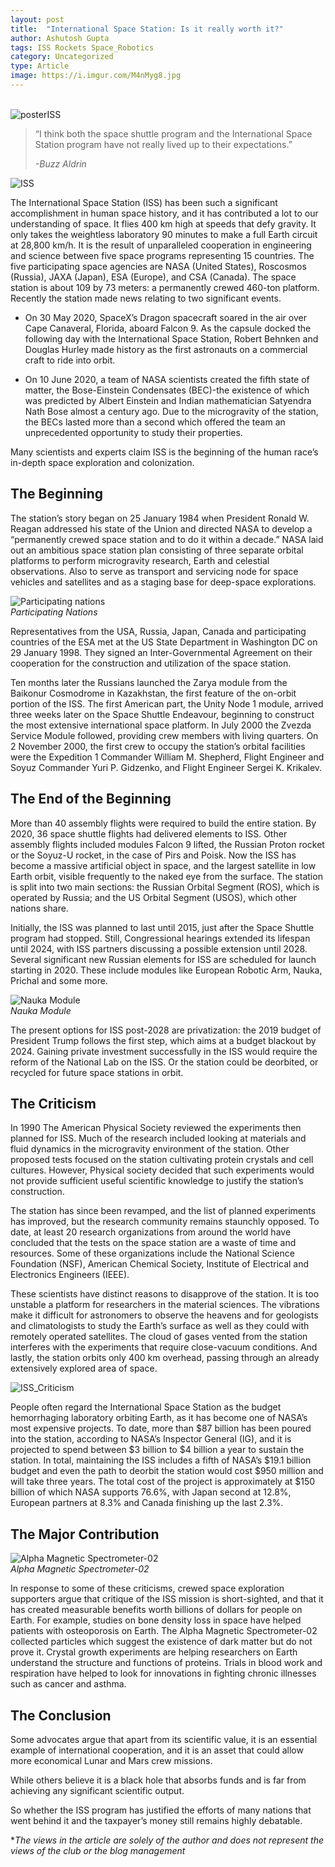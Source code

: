 ```yaml
---
layout: post
title:  "International Space Station: Is it really worth it?"
author: Ashutosh Gupta
tags: ISS Rockets Space_Robotics
category: Uncategorized
type: Article
image: https://i.imgur.com/M4nMyg8.jpg
---
```

\
![posterISS](../assets/posts/2020/iss.png)

<blockquote class="wp-block-quote">
<p>“I think both the space shuttle program and the International Space Station program have not really lived up to their expectations.”
</p>
<cite>-Buzz Aldrin</cite>
</blockquote>

![ISS](https://i.imgur.com/M4nMyg8.jpg)

The International Space Station (ISS) has been such a significant accomplishment in human space history, and it has contributed a lot to our understanding of space. It flies 400 km high at speeds that defy gravity. It only takes the weightless laboratory 90 minutes to make a full Earth circuit at 28,800 km/h. It is the result of unparalleled cooperation in engineering and science between five space programs representing 15 countries. The five participating space agencies are NASA (United States), Roscosmos (Russia), JAXA (Japan), ESA (Europe), and CSA (Canada). The space station is about 109 by 73 meters: a permanently crewed 460-ton platform. Recently the station made news relating to two significant events.

- On 30 May 2020, SpaceX’s Dragon spacecraft soared in the air over Cape Canaveral, Florida, aboard Falcon 9. As the capsule docked the following day with the International Space Station, Robert Behnken and Douglas Hurley made history as the first astronauts on a commercial craft to ride into orbit.

- On 10 June 2020, a team of NASA scientists created the fifth state of matter, the Bose-Einstein Condensates (BEC)-the existence of which was predicted by Albert Einstein and Indian mathematician Satyendra Nath Bose almost a century ago. Due to the microgravity of the station, the BECs lasted more than a second which offered the team an unprecedented opportunity to study their properties.

Many scientists and experts claim ISS is the beginning of the human race’s in-depth space exploration and colonization.

## The Beginning

The station’s story began on 25 January 1984 when President Ronald W. Reagan addressed his state of the Union and directed NASA to develop a “permanently crewed space station and to do it within a decade.” NASA laid out an ambitious space station plan consisting of three separate orbital platforms to perform microgravity research, Earth and celestial observations. Also to serve as transport and servicing node for space vehicles and satellites and as a staging base for deep-space explorations.

![Participating nations](https://i.imgur.com/ab3ZDNo.png)
\
*Participating Nations*

Representatives from the USA, Russia, Japan, Canada and participating countries of the ESA met at the US State Department in Washington DC on 29 January 1998. They signed an Inter-Governmental Agreement on their cooperation for the construction and utilization of the space station.

Ten months later the Russians launched the Zarya module from the Baikonur Cosmodrome in Kazakhstan, the first feature of the on-orbit portion of the ISS. The first American part, the Unity Node 1 module, arrived three weeks later on the Space Shuttle Endeavour, beginning to construct the most extensive international space platform. In July 2000 the Zvezda Service Module followed, providing crew members with living quarters. On 2 November 2000, the first crew to occupy the station’s orbital facilities were the Expedition 1 Commander William M. Shepherd, Flight Engineer and Soyuz Commander Yuri P. Gidzenko, and Flight Engineer Sergei K. Krikalev.

## The End of the Beginning

More than 40 assembly flights were required to build the entire station. By 2020, 36 space shuttle flights had delivered elements to ISS. Other assembly flights included modules Falcon 9 lifted, the Russian Proton rocket or the Soyuz-U rocket, in the case of Pirs and Poisk. Now the ISS has become a massive artificial object in space, and the largest satellite in low Earth orbit, visible frequently to the naked eye from the surface. The station is split into two main sections: the Russian Orbital Segment (ROS), which is operated by Russia; and the US Orbital Segment (USOS), which other nations share.

Initially, the ISS was planned to last until 2015, just after the Space Shuttle program had stopped. Still, Congressional hearings extended its lifespan until 2024, with ISS partners discussing a possible extension until 2028. Several significant new Russian elements for ISS are scheduled for launch starting in 2020. These include modules like European Robotic Arm, Nauka, Prichal and some more.

![Nauka Module](https://i.imgur.com/ELwyL5m.png)
\
*Nauka Module*

The present options for ISS post-2028 are privatization: the 2019 budget of President Trump follows the first step, which aims at a budget blackout by 2024. Gaining private investment successfully in the ISS would require the reform of the National Lab on the ISS. Or the station could be deorbited, or recycled for future space stations in orbit.

## The Criticism

In 1990 The American Physical Society reviewed the experiments then planned for ISS. Much of the research included looking at materials and fluid dynamics in the microgravity environment of the station. Other proposed tests focused on the station cultivating protein crystals and cell cultures. However, Physical society decided that such experiments would not provide sufficient useful scientific knowledge to justify the station’s construction.

The station has since been revamped, and the list of planned experiments has improved, but the research community remains staunchly opposed. To date, at least 20 research organizations from around the world have concluded that the tests on the space station are a waste of time and resources. Some of these organizations include the National Science Foundation (NSF), American Chemical Society, Institute of Electrical and Electronics Engineers (IEEE).

These scientists have distinct reasons to disapprove of the station. It is too unstable a platform for researchers in the material sciences. The vibrations make it difficult for astronomers to observe the heavens and for geologists and climatologists to study the Earth’s surface as well as they could with remotely operated satellites. The cloud of gases vented from the station interferes with the experiments that require close-vacuum conditions. And lastly, the station orbits only 400 km overhead, passing through an already extensively explored area of space.

![ISS_Criticism](https://i.imgur.com/yf5IJMm.png)

People often regard the International Space Station as the budget hemorrhaging laboratory orbiting Earth, as it has become one of NASA’s most expensive projects. To date, more than $87 billion has been poured into the station, according to NASA’s Inspector General (IG), and it is projected to spend between $3 billion to $4 billion a year to sustain the station. In total, maintaining the ISS includes a fifth of NASA’s $19.1 billion budget and even the path to deorbit the station would cost $950 million and will take three years. The total cost of the project is approximately at $150 billion of which NASA supports 76.6%, with Japan second at 12.8%, European partners at 8.3% and Canada finishing up the last 2.3%.

## The Major Contribution
![Alpha Magnetic Spectrometer-02](https://i.imgur.com/yf5IJMm.png)
\
*Alpha Magnetic Spectrometer-02*

In response to some of these criticisms, crewed space exploration supporters argue that critique of the ISS mission is short-sighted, and that it has created measurable benefits worth billions of dollars for people on Earth. For example, studies on bone density loss in space have helped patients with osteoporosis on Earth. The Alpha Magnetic Spectrometer-02 collected particles which suggest the existence of dark matter but do not prove it. Crystal growth experiments are helping researchers on Earth understand the structure and functions of proteins. Trials in blood work and respiration have helped to look for innovations in fighting chronic illnesses such as cancer and asthma.

## The Conclusion

Some advocates argue that apart from its scientific value, it is an essential example of international cooperation, and it is an asset that could allow more economical Lunar and Mars crew missions.

While others believe it is a black hole that absorbs funds and is far from achieving any significant scientific output.

So whether the ISS program has justified the efforts of many nations that went behind it and the taxpayer’s money still remains highly debatable.

**The views in the article are solely of the author and does not represent the views of the club or the blog management*